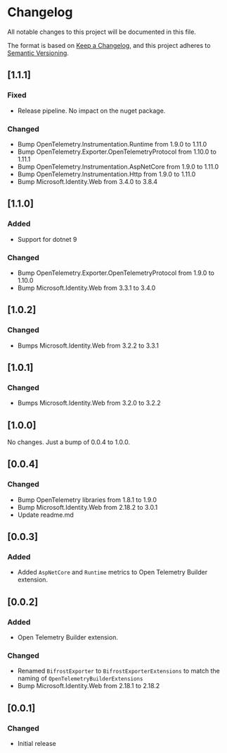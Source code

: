 # Changelog

All notable changes to this project will be documented in this file.

The format is based on [Keep a Changelog](https://keepachangelog.com/en/1.0.0/),
and this project adheres to [Semantic Versioning](https://semver.org/spec/v2.0.0.html).

## [1.1.1]
### Fixed
- Release pipeline. No impact on the nuget package.

### Changed
- Bump OpenTelemetry.Instrumentation.Runtime from 1.9.0 to 1.11.0
- Bump OpenTelemetry.Exporter.OpenTelemetryProtocol from 1.10.0 to 1.11.1
- Bump OpenTelemetry.Instrumentation.AspNetCore from 1.9.0 to 1.11.0
- Bump OpenTelemetry.Instrumentation.Http from 1.9.0 to 1.11.0
- Bump Microsoft.Identity.Web from 3.4.0 to 3.8.4

## [1.1.0]
### Added
- Support for dotnet 9

### Changed
- Bump OpenTelemetry.Exporter.OpenTelemetryProtocol from 1.9.0 to 1.10.0
- Bump Microsoft.Identity.Web from 3.3.1 to 3.4.0

## [1.0.2]
### Changed
- Bumps Microsoft.Identity.Web from 3.2.2 to 3.3.1

## [1.0.1]
### Changed
- Bumps Microsoft.Identity.Web from 3.2.0 to 3.2.2

## [1.0.0]
No changes. Just a bump of 0.0.4 to 1.0.0.

## [0.0.4]
### Changed
- Bump OpenTelemetry libraries from 1.8.1 to 1.9.0
- Bump Microsoft.Identity.Web from 2.18.2 to 3.0.1
- Update readme.md

## [0.0.3]
### Added
- Added `AspNetCore` and `Runtime` metrics to Open Telemetry Builder extension.

## [0.0.2]
### Added
- Open Telemetry Builder extension.
  
### Changed
- Renamed `BifrostExporter` to `BifrostExporterExtensions` to match the naming of `OpenTelemetryBuilderExtensions`
- Bump Microsoft.Identity.Web from 2.18.1 to 2.18.2

## [0.0.1]
### Changed
- Initial release
